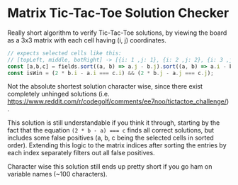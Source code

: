 # Matrix Tic-Tac-Toe Solution Checker
Really short algorithm to verify Tic-Tac-Toe solutions, by viewing the board as a 3x3 matrix
with each cell having (i, j) coordinates. 

```js
// expects selected cells like this:
// [topLeft, middle, botRight] -> [{i: 1 ,j: 1}, {i: 2 ,j: 2}, {i: 3 ,j: 3}]
const [a,b,c] = fields.sort((a, b) => a.j - b.j).sort((a, b) => a.i - b.i);
const isWin = (2 * b.i - a.i === c.i) && (2 * b.j - a.j === c.j);
```

Not the absolute shortest solution character wise, 
since there exist completely unhinged solutions 
(i.e. https://www.reddit.com/r/codegolf/comments/ee7noo/tictactoe_challenge/).

This solution is still understandable if you think it through, starting
by the fact that the equation `(2 * b - a) === c` finds all correct solutions,
but includes some false positives (a, b, c being the selected cells in sorted order).
Extending this logic to the matrix indices after sorting the entries by
each index separately filters out all false positives.

Character wise this solution still ends up pretty short if you go ham on variable names (~100 characters).

